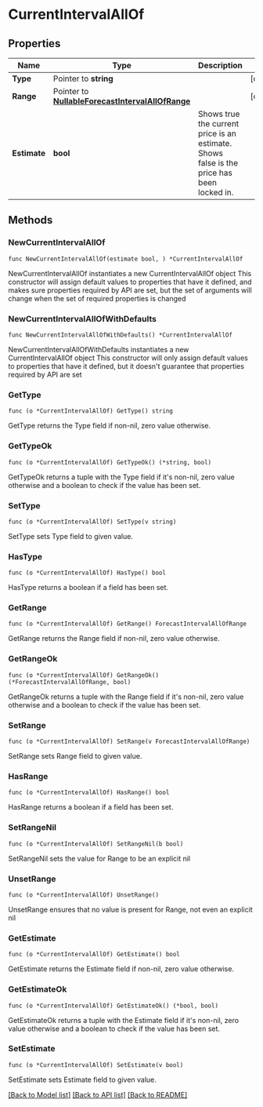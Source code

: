 # CurrentIntervalAllOf

## Properties

Name | Type | Description | Notes
------------ | ------------- | ------------- | -------------
**Type** | Pointer to **string** |  | [optional] 
**Range** | Pointer to [**NullableForecastIntervalAllOfRange**](ForecastIntervalAllOfRange.md) |  | [optional] 
**Estimate** | **bool** | Shows true the current price is an estimate. Shows false is the price has been locked in. | 

## Methods

### NewCurrentIntervalAllOf

`func NewCurrentIntervalAllOf(estimate bool, ) *CurrentIntervalAllOf`

NewCurrentIntervalAllOf instantiates a new CurrentIntervalAllOf object
This constructor will assign default values to properties that have it defined,
and makes sure properties required by API are set, but the set of arguments
will change when the set of required properties is changed

### NewCurrentIntervalAllOfWithDefaults

`func NewCurrentIntervalAllOfWithDefaults() *CurrentIntervalAllOf`

NewCurrentIntervalAllOfWithDefaults instantiates a new CurrentIntervalAllOf object
This constructor will only assign default values to properties that have it defined,
but it doesn't guarantee that properties required by API are set

### GetType

`func (o *CurrentIntervalAllOf) GetType() string`

GetType returns the Type field if non-nil, zero value otherwise.

### GetTypeOk

`func (o *CurrentIntervalAllOf) GetTypeOk() (*string, bool)`

GetTypeOk returns a tuple with the Type field if it's non-nil, zero value otherwise
and a boolean to check if the value has been set.

### SetType

`func (o *CurrentIntervalAllOf) SetType(v string)`

SetType sets Type field to given value.

### HasType

`func (o *CurrentIntervalAllOf) HasType() bool`

HasType returns a boolean if a field has been set.

### GetRange

`func (o *CurrentIntervalAllOf) GetRange() ForecastIntervalAllOfRange`

GetRange returns the Range field if non-nil, zero value otherwise.

### GetRangeOk

`func (o *CurrentIntervalAllOf) GetRangeOk() (*ForecastIntervalAllOfRange, bool)`

GetRangeOk returns a tuple with the Range field if it's non-nil, zero value otherwise
and a boolean to check if the value has been set.

### SetRange

`func (o *CurrentIntervalAllOf) SetRange(v ForecastIntervalAllOfRange)`

SetRange sets Range field to given value.

### HasRange

`func (o *CurrentIntervalAllOf) HasRange() bool`

HasRange returns a boolean if a field has been set.

### SetRangeNil

`func (o *CurrentIntervalAllOf) SetRangeNil(b bool)`

 SetRangeNil sets the value for Range to be an explicit nil

### UnsetRange
`func (o *CurrentIntervalAllOf) UnsetRange()`

UnsetRange ensures that no value is present for Range, not even an explicit nil
### GetEstimate

`func (o *CurrentIntervalAllOf) GetEstimate() bool`

GetEstimate returns the Estimate field if non-nil, zero value otherwise.

### GetEstimateOk

`func (o *CurrentIntervalAllOf) GetEstimateOk() (*bool, bool)`

GetEstimateOk returns a tuple with the Estimate field if it's non-nil, zero value otherwise
and a boolean to check if the value has been set.

### SetEstimate

`func (o *CurrentIntervalAllOf) SetEstimate(v bool)`

SetEstimate sets Estimate field to given value.



[[Back to Model list]](../README.md#documentation-for-models) [[Back to API list]](../README.md#documentation-for-api-endpoints) [[Back to README]](../README.md)


